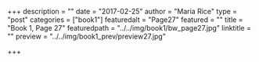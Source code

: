 +++
description = ""
date = "2017-02-25"
author = "Maria Rice"
type = "post"
categories = ["book1"]
featuredalt = "Page27"
featured = ""
title = "Book 1, Page 27"
featuredpath = "../../img/book1/bw_page27.jpg"
linktitle = ""
preview = "../../img/book1_prev/preview27.jpg"

+++

